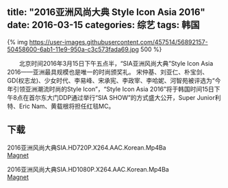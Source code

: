 title: "2016亚洲风尚大典 Style Icon Asia 2016"
date: 2016-03-15
categories: 综艺
tags: 韩国
---
{% img https://user-images.githubusercontent.com/457514/56892157-50458600-6ab1-11e9-950a-c3c573fada69.jpg 500 %}

　　北京时间2016年3月15日下午五点半，“SIA亚洲风尚大典”Style Icon Asia 2016——亚洲最具规模也是唯一的时尚颁奖礼。
宋仲基、刘亚仁、朴宝剑、GD(权志龙)、少女时代、李易峰、宋承宪、李政宰、李哈妮、河智苑被评选为“今年引领亚洲潮流时尚的Style Icon”，“Style Icon Asia 2016”将于韩国时间15日下午8点在首尔东大门DDP通过举行“SIA SHOW”的方式盛大公开，Super Junior利特、Eric Nam、黄载根将担任红毯MC。

## 下载
2016亚洲风尚大典SIA.HD720P.X264.AAC.Korean.Mp4Ba  
[Magnet](magnet:?xt=urn:btih:EB4E335730379BC7699FCAEEF9472D21B213D8EF)

2016亚洲风尚大典SIA.HD1080P.X264.AAC.Korean.Mp4Ba  
[Magnet](magnet:?xt=urn:btih:44E2DDF492AB690B3987F794BDF6EF4592F2DC5A)
